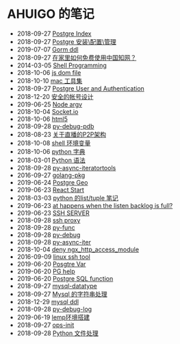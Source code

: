 # AHUIGO 的笔记
- 2018-09-27 [Postgre Index](/b/db/postgre-index) 
- 2018-09-27 [Postgre 安装\配置\管理](/b/db/postgre-ddl-install) 
- 2019-07-07 [Gorm ddl](/b/db/gorm-ddl) 
- 2018-09-27 [在家里如何免费使用中国知网？](/b/course/paper) 
- 2014-03-05 [Shell Programming](/b/c/shell-) 
- 2018-10-06 [js dom file](/b/ria/js-dom-file) 
- 2018-10-10 [mac 工具集](/b/mac/mac-tool) 
- 2018-09-27 [Postgre User and Authentication](/b/db/postgre-admin-user) 
- 2018-12-20 [安全的帐号设计](/b/sec/security-account) 
- 2019-06-25 [Node argv](/b/ria/node-argv) 
- 2018-10-04 [Socket.io](/b/ria/js-websocket) 
- 2018-10-06 [html5](/b/ria/js-dom-html5) 
- 2018-09-28 [py-debug-pdb](/b/py/py-debug-pdb) 
- 2018-08-23 [关于直播的P2P架构](/b/course/im-live-p2p) 
- 2018-10-08 [shell 环境变量](/b/c/shell-var-env) 
- 2018-10-06 [python 字典](/b/py/py-var-dict) 
- 2018-03-01 [Python 语法](/b/py/py-grammar) 
- 2018-09-28 [py-async-iteratortools](/b/py/py-async-iteratortools) 
- 2016-09-27 [golang-pkg](/b/go/2.go-pkg) 
- 2019-06-24 [Postgre Geo](/b/db/postgre-geo) 
- 2019-06-23 [React Start](/b/ria/react-start) 
- 2018-03-03 [python 的list/tuple 笔记](/b/py/py-var-list) 
- 2019-06-23 [at happens when the listen backlog is full?](/b/net/net-tcp-backlog) 
- 2019-06-23 [SSH SERVER](/b/net/net-ssh-server) 
- 2018-09-28 [ssh proxy](/b/net/net-ssh-proxy) 
- 2018-09-28 [py-func](/b/py/py-func) 
- 2018-09-28 [py-debug](/b/py/py-debug) 
- 2018-09-28 [py-async-iter](/b/py/py-async-iter) 
- 2018-10-04 [deny ngx_http_access_module](/b/nginx/nginx-location) 
- 2016-09-09 [linux ssh tool](/b/net/net-ssh-tool) 
- 2019-06-20 [Posgtre Var](/b/db/postgre-var) 
- 2019-06-20 [PG help](/b/db/postgre-help) 
- 2019-06-20 [Postgre SQL function](/b/db/postgre-ddl-function) 
- 2018-09-27 [mysql-datatype](/b/db/mysql-var) 
- 2018-09-27 [Mysql 的字符串处理](/b/db/mysql-var-str) 
- 2018-12-29 [mysql ddl](/b/db/mysql-ddl) 
- 2018-09-28 [py-debug-log](/b/py/py-debug-log) 
- 2019-06-19 [lemp环境搭建](/b/nginx/nginx-admin) 
- 2018-09-27 [ops-init](/b/c/ops-init) 
- 2018-09-28 [Python 文件处理](/b/py/py-file) 
